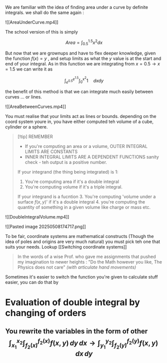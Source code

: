 
We are familiar with the idea of finding area under a curve by definite integrals. we shall do the same again : 

![[AreaUnderCurve.mp4]]

The school version of this is simply 

$$Area=\int_{0.5}^{1.5}x^{2}dx$$

But now that we are grownups and have to flex deeper knowledge, given the function $f(x)=y$ , and setup limits as what the $y$ value is at the start and end of your integral. As in this function we are integrating from $x=0.5\to x=1.5$ we can write it as 

$$
\int_{e^{0.5}}^{e^{1.5}}\int_{0}^{x^{2}}1\quad dxdy
$$

the benefit of this method is that we can integrate much easily between curves ... or lines. 

![[AreaBetweenCurves.mp4]]


 You must realise that your limits act as lines or bounds. depending on the coord system youre in, you have either computed teh volume of a cube, cylinder or a sphere. 

>[!tip] REMEMBER
> - If you're computing an area or a volume, OUTER INTEGRAL LIMITS ARE CONSTANTS
> - INNER INTEGRAL LIMITS ARE A DEPENDENT FUNCTIONS
> sanity check -  teh output is a positive number. 
> 
> 
> If your integrand (the thing being integrated) is $1$:
> 1. You're computing area if it's a double integral
> 2. You're computing volume if it's a triple integral. 
> 
> If your integrand is a fucntion
> 3. You're computing 'volume under a surface $f(x,y)$' if it's a double integral 
> 4. you're computing the quantity of something in a given volume like charge or mass etc. 

![[DoubleIntegralVolume.mp4]]


![[Pasted image 20250508174717.png]]

To be fair, coordinate systems are mathematical constructs (Though the idea of poles and origins are very much natural) you must pick teh one that suits your needs. Lookup [[Switching coordinate systems]] 

> In the words of a wise Prof. who gave me assignments that pushed my imagination to newer heights : "Do the Math however you like, The Physics does not care" *(with articulate hand movements)*   

Sometimes it's easier to switch the function you're given to calculate stuff easier, you can do that by 

# Evaluation of double integral by changing of orders 

You rewrite the variables in the form of other 
$$
\int ^{x_{2}}_{x_{1}}\int ^{f_{2}(x)}_{f_{2}(x)} f(x,y)\, dy  \, dx\longrightarrow \int ^{y_{2}}_{y_{1}}\int ^{f_{2}(y)}_{f_{2}(y)} f(x,y)\, dx  \, dy 
$$
---
